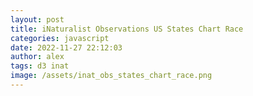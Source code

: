 ```yaml
---
layout: post
title: iNaturalist Observations US States Chart Race
categories: javascript
date: 2022-11-27 22:12:03
author: alex
tags: d3 inat
image: /assets/inat_obs_states_chart_race.png
---
```


<script src="https://d3js.org/d3.v7.min.js"></script>
<script src="https://cdn.jsdelivr.net/npm/d3-array@3"></script>
<script src="https://cdn.jsdelivr.net/npm/d3-time@3"></script>
<script src="https://cdn.jsdelivr.net/npm/d3-time-format@4"></script>

<div id="app">
</div>

<script>

const w = 800;
const h = 800;
const padding = 30;

const appViz = d3.select("#app")
    .append("svg")
    .attr("width", w)
    .attr("height", h);

const chart = appViz.append("g");
const xaxisGroup = appViz.append("g");
const chartLabels = appViz.append("g");
const titleGroup = appViz.append("g");

const epochParser = d3.timeParse("%Q");
const formatMonth = d3.timeFormat('%Y');

const main = async () => {
    console.log("yo");
    const inatStates = await d3.json("/assets/inat_states_cumsum.json");
    console.log("yoo");
    console.log(inatStates.data);
    const dateKeys = [];

    for (const [key, value] of Object.entries(inatStates["California"])) {
        dateKeys.push(+key);
    }
    console.log("yooo");

    const stateNames = [];
    const productivity = [];

    for (const [stateName, stats] of Object.entries(inatStates)) {
        stateNames.push(stateName);

        const values = [];
        for (const [_date, value] of Object.entries(stats)) {
            values.push(value);
        }

        productivity.push({
            name: stateName,
            values: values,
        });
    }

    const colorScale = d3.scaleOrdinal(d3.schemeCategory10);
    colorScale.domain(stateNames);

    const scaleX = d3.scaleLinear()
        .domain([0, 10]) // domain will adjust each interval
        .range([padding, w - padding])
        .nice();

    let interval = 0;
    setInterval(() => {
        if (interval >= dateKeys.length) {
            return;
        }

        productivity.sort((a, b) => d3.descending(a.values[interval], b.values[interval]));
        productivity.forEach((d, i) => d.rank = i);

        scaleX.domain([0, productivity[0].values[interval]]);

        const scaleY = d3.scaleBand()
            .domain(d3.range(productivity.length))
            .range([padding, h])
            .paddingInner(0.1);

        const t = d3.transition()
            .duration(300)
            .ease(d3.easeLinear);

        chart
            .selectAll("rect")
            .data(productivity, (d) => d.name)
            .join(
                enter => enter
                    .append("rect")
                    .attr("fill", (d) => {
                        return colorScale(d.name);
                    })
                    .attr("x", padding)
                    .attr("y", (d) => scaleY(d.rank))
                    .attr("width", (d) => scaleX(d.values[interval]) - padding)
                    .attr("height", scaleY.bandwidth()),
                update => update
                    .transition(t)
                    .attr("fill", (d) => {
                        return colorScale(d.name);
                    })
                    .attr("x", padding)
                    .attr("y", (d) => scaleY(d.rank))
                    .attr("width", (d) => scaleX(d.values[interval]) - padding)
                    .attr("height", scaleY.bandwidth()),
            )

        const tickValues = [
            10,
            100,
            1_000,
            10_000,
            100_000,
            1_000_000,
            10_000_000,
        ];

        if (productivity[0].values[interval] > 3_000) {
            tickValues.shift();
        }
        if (productivity[0].values[interval] > 30_000) {
            tickValues.shift();
        }
        if (productivity[0].values[interval] > 300_000) {
            tickValues.shift();
        }
        if (productivity[0].values[interval] > 3_000_000) {
            tickValues.shift();
        }
        if (productivity[0].values[interval] > 30_000_000) {
            tickValues.shift();
        }

        xaxisGroup
            .selectAll("g.x-axis")
            .data([null])
            .join("g")
            .transition(t)
            .attr("transform", `translate(0, 28)`)
            .attr("class", "x-axis")
            .call(d3.axisTop(scaleX)
                .tickValues(tickValues)
                .tickSizeOuter(0)
                .tickSizeInner(-1 * h)
            );

        xaxisGroup.selectAll(".tick line").attr("stroke", "white");
        xaxisGroup.select(".domain").remove();

        chartLabels
            .selectAll("text")
            .data(productivity, (d) => d.name)
            .join(
                enter => enter
                    .append("text")
                    .text((d) => d.name)
                    .style("font-size", "0.7em")
                    .attr("fill", (_d, i) => {
                        if (i == 0) {
                            return "white";
                        } else {
                            return "black";
                        }
                    })
                    .attr("text-anchor", (_d, i) => {
                        if (i == 0) {
                            return "end";
                        } else {
                            return "start";
                        }
                    })
                    .attr("alignment-baseline", "baseline")
                    .attr("x", (d, i) => {
                        if (i == 0) {
                            return scaleX(d.values[interval]) - 2;
                        } else {
                            return scaleX(d.values[interval]) + 2;
                        }
                    })
                    .attr("y", (d) => scaleY(d.rank) + 2),
                update => update
                    .transition(t)
                    .text((d) => d.name)
                    .attr("fill", (_d, i) => {
                        if (i == 0) {
                            return "white";
                        } else {
                            return "black";
                        }
                    })
                    .attr("text-anchor", (_d, i) => {
                        if (i == 0) {
                            return "end";
                        } else {
                            return "start";
                        }
                    })
                    .attr("alignment-baseline", "baseline")
                    .attr("x", (d, i) => {
                        if (i == 0) {
                            return scaleX(d.values[interval]) - 2;
                        } else {
                            return scaleX(d.values[interval]) + 2;
                        }
                    })
                    .attr("y", (d) => scaleY(d.rank) + 2),
            );

        const dateKey = dateKeys[interval % dateKeys.length];
        const parsedDate = epochParser(+dateKey)
        const title = formatMonth(parsedDate);
        titleGroup
            .selectAll("text")
            .data([null])
            .join("text")
            .attr("y", 12)
            .attr("x", w / 2)
            .attr("dx", ".35em")
            .attr("fill", "black")
            .attr("text-anchor", "middle")
            .text(`${title} Cumulative iNaturalist Observations, US States`);

        interval++;
    }, 300);
};

main();

</script>
